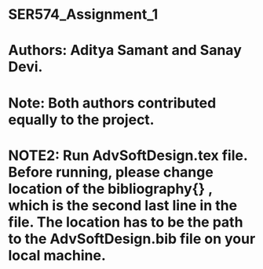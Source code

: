# SER574_Assignment_1
# Authors: Aditya Samant and Sanay Devi.
# Note: Both authors contributed equally to the project.
# NOTE2: Run AdvSoftDesign.tex file. Before running, please change location of the bibliography{} , which is the second last line in the file. The location has to be the path to the AdvSoftDesign.bib file on your local machine. 
